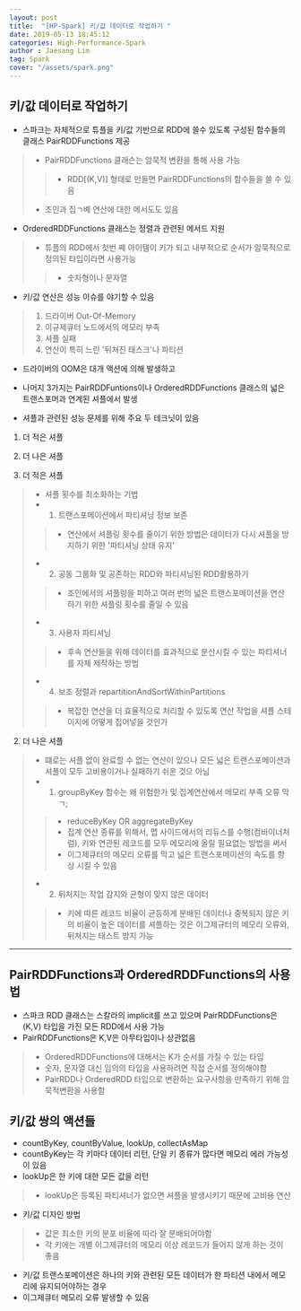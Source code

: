 ```yaml
---
layout: post
title:  "[HP-Spark] 키/값 데이터로 작업하기 "
date: 2019-05-13 18:45:12
categories: High-Performance-Spark 
author : Jaesang Lim
tag: Spark
cover: "/assets/spark.png"
---
```


## 키/값 데이터로 작업하기

- 스파크는 자체적으로 튜플을 키/값 기반으로 RDD에 쓸수 있도록 구성된 함수들의 클래스 PairRDDFunctions 제공
> - PairRDDFunctions 클래슨는 암묵적 변환을 통해 사용 가능 
> > - RDD[(K,V)] 형태로 만들면 PairRDDFunctions의 함수들을 쓸 수 있음
> - 조인과 집ㄱ볘 연산에 대한 메서도도 있음

- OrderedRDDFunctions 클래스는 정렬과 관련된 메서드 지원
> - 튜플의 RDD에서 첫번 쩨 아이템이 키가 되고 내부적으로 순서가 암묵적으로 정의된 타입이라면 사용가능
> > - 숫자형이나 문자열

- 키/값 연산은 성능 이슈를 야기할 수 있음
> 1. 드라이버 Out-Of-Memory
> 2. 이규제큐터 노드에서의 메모리 부족
> 3. 셔플 실패
> 4. 연산이 특히 느린 '뒤쳐진 태스크'나 파티션

- 드라이버의 OOM은 대개 액션에 의해 발생하고
- 나머지 3가지는 PairRDDFuntions이나 OrderedRDDFunctions 클래스의 넓은 트랜스포머과 연계된 셔플에서 발생

- 셔플과 관련된 성능 문제를 위해 주요 두 테크닛이 있음
1. 더 적은 셔플
2. 더 나은 셔플

1. 더 적은 셔플
> - 셔플 횟수를 최소화하는 기법
> - 1) 트랜스포메이션에서 파티셔닝 정보 보존
> > - 연산에서 셔플링 횟수를 줄이기 위한 방법은 데이터가 다시 셔플을 방지하기 위한 '파티셔닝 상태 유지'
> - 2) 공동 그룹화 및 공존하는 RDD와 파티셔닝된 RDD활용하기
> > - 조인에서의 셔플링을 피하고 여러 번의 넓은 트랜스포메이션을 연산하기 위한 셔플링 횟수를 줄일 수 있음
> - 3) 사용자 파티셔닝
> > - 후속 연산들을 위해 데이터를 효과적으로 분산시킬 수 있는 파티셔너를 자체 제작하는 방법
> - 4) 보조 정렬과 repartitionAndSortWithinPartitions
> > - 복잡한 연산을 더 효율적으로 처리할 수 있도록 연산 작업을 셔플 스테이지에 어떻게 집어넣을 것인가

2. 더 나은 셔플
> - 떄로는 셔플 없이 완료할 수 없는 연산이 있으나 모든 넓은 트랜스포메이션과 셔플이 모두 고비용이거나 실패하기 쉬운 것으 아님
> - 1) groupByKey 함수는 왜 위험한가 및 집계연산에서 메모리 부족 오류 막ㄱ;
> > - reduceByKey OR aggregateByKey
> > - 집계 연산 종류를 위해서, 맵 사이드에서의 리듀스를 수행(컴바이너처럼), 키와 연관된 레코드를 모두 메모리에 올릴 필요없는 방법을 써서
> > - 이그제큐터의 메모리 오류를 막고 넓은 트랜스포메이션의 속도를 향상 시킬 수 있음
> - 2) 뒤처지는 작업 감지와 균형이 맞지 않은 데이터
> > - 키에 따른 레코드 비율이 균등하게 분배된 데이터나 중복되지 않은 키의 비율이 높은 데이터를 셔플하는 것은 이그제규터의 메모리 오류와, 뒤쳐지는 태스트 방지 가능

---

## PairRDDFunctions과 OrderedRDDFunctions의 사용법

- 스파크 RDD 클래스는 스칼라의 implicit를 쓰고 있으며 PairRDDFunctions은 (K,V) 타입을 가진 모든 RDD에서 사용 가능
- PairRDDFunctions은 K,V은 아무타입이나 상관없음
> - OrderedRDDFunctions에 대해서는 K가 순서를 가질 수 있는 타입
> - 숫자, 문자열 대신 임의의 타입을 사용하려면 직접 순서를 정의해야함
> - PairRDD나 OrderedRDD 타입으로 변환하는 요구사항을 만족하기 위해 암묵적변환을 사용함

## 키/값 쌍의 액션들

- countByKey, countByValue, lookUp, collectAsMap
- countByKey는 각 키마다 데이터 리턴, 단일 키 종류가 많다면 메모리 에러 가능성이 있음
- lookUp은 한 키에 대한 모든 값을 리턴
> - lookUp은 등록된 파티셔너가 없으면 셔플을 발생시키기 때문에 고비용 연산

-  키/값 디자인 방법
> - 값은 최소한 키의 분포 비율에 따라 잘 분배되어야함
> - 각 키에는 개별 이그제큐터의 메모리 이상 레코드가 들어지 않게 하는 것이 좋음

- 키/값 트랜스포메이션은 하나의 키와 관련된 모든 데이터가 한 파티션 내에서 메모리에 유지되어야하는 경우
- 이그제큐터 메모리 오류 발생할 수 있음


